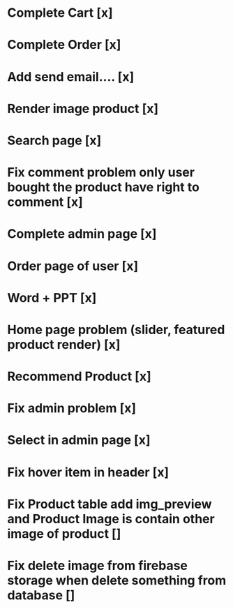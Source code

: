 # Complete Cart [x]

# Complete Order [x]

# Add send email.... [x]

# Render image product [x]

# Search page [x]

# Fix comment problem only user bought the product have right to comment [x]

# Complete admin page [x]

# Order page of user [x]

# Word + PPT [x]

# Home page problem (slider, featured product render) [x]

# Recommend Product [x]

# Fix admin problem [x]

# Select in admin page [x]

# Fix hover item in header [x]

# Fix Product table add img_preview and Product Image is contain other image of product []

# Fix delete image from firebase storage when delete something from database []
